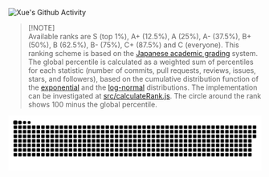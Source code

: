 ![Xue's Github Activity](https://github-readme-stats-eight-theta.vercel.app/api?username=xuelink&theme=highcontrast&show_icons=true&include_all_commits=true&count_private=true)

> [!NOTE]\
> Available ranks are S (top 1%), A+ (12.5%), A (25%), A- (37.5%), B+ (50%), B (62.5%), B- (75%), C+ (87.5%) and C (everyone). This ranking scheme is based on the [Japanese academic grading](https://wikipedia.org/wiki/Academic_grading_in_Japan) system. The global percentile is calculated as a weighted sum of percentiles for each statistic (number of commits, pull requests, reviews, issues, stars, and followers), based on the cumulative distribution function of the [exponential](https://wikipedia.org/wiki/exponential_distribution) and the [log-normal](https://wikipedia.org/wiki/Log-normal_distribution) distributions. The implementation can be investigated at [src/calculateRank.js](https://github.com/anuraghazra/github-readme-stats/blob/master/src/calculateRank.js). The circle around the rank shows 100 minus the global percentile.

<!-- ![Xue's Github Stats](https://github-profile-summary-cards.vercel.app/api/cards/profile-details?username=xuelink&theme=github_dark) -->

<picture>
  <source media="(prefers-color-scheme: dark)" srcset="https://raw.githubusercontent.com/xuelink/xuelink/output/github-contribution-grid-snake-dark.svg">
  <source media="(prefers-color-scheme: light)" srcset="https://raw.githubusercontent.com/xuelink/xuelink/output/github-contribution-grid-snake.svg">
  <img alt="github contribution grid snake animation" src="https://raw.githubusercontent.com/xuelink/xuelink/output/github-contribution-grid-snake.svg">
</picture>
